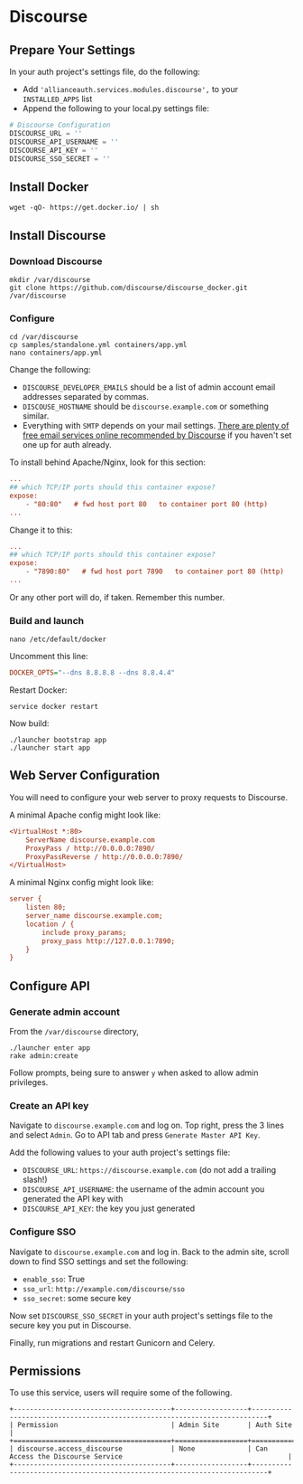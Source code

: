 # Discourse

## Prepare Your Settings

In your auth project's settings file, do the following:

- Add `'allianceauth.services.modules.discourse',` to your `INSTALLED_APPS` list
- Append the following to your local.py settings file:

```python
# Discourse Configuration
DISCOURSE_URL = ''
DISCOURSE_API_USERNAME = ''
DISCOURSE_API_KEY = ''
DISCOURSE_SSO_SECRET = ''
```

## Install Docker

```shell
wget -qO- https://get.docker.io/ | sh
```

## Install Discourse

### Download Discourse

```shell
mkdir /var/discourse
git clone https://github.com/discourse/discourse_docker.git /var/discourse
```

### Configure

```shell
cd /var/discourse
cp samples/standalone.yml containers/app.yml
nano containers/app.yml
```

Change the following:

- `DISCOURSE_DEVELOPER_EMAILS` should be a list of admin account email addresses separated by commas.
- `DISCOUSE_HOSTNAME` should be `discourse.example.com` or something similar.
- Everything with `SMTP` depends on your mail settings. [There are plenty of free email services online recommended by Discourse](https://github.com/discourse/discourse/blob/master/docs/INSTALL-email.md#recommended-email-providers-for-discourse) if you haven't set one up for auth already.

To install behind Apache/Nginx, look for this section:

```ini
...
## which TCP/IP ports should this container expose?
expose:
    - "80:80"   # fwd host port 80   to container port 80 (http)
...
```

Change it to this:

```ini
...
## which TCP/IP ports should this container expose?
expose:
    - "7890:80"   # fwd host port 7890   to container port 80 (http)
...
```

Or any other port will do, if taken. Remember this number.

### Build and launch

```shell
nano /etc/default/docker
```

Uncomment this line:

```ini
DOCKER_OPTS="--dns 8.8.8.8 --dns 8.8.4.4"
```

Restart Docker:

```shell
service docker restart
```

Now build:

```shell
./launcher bootstrap app
./launcher start app
```

## Web Server Configuration

You will need to configure your web server to proxy requests to Discourse.

A minimal Apache config might look like:

```ini
<VirtualHost *:80>
    ServerName discourse.example.com
    ProxyPass / http://0.0.0.0:7890/
    ProxyPassReverse / http://0.0.0.0:7890/
</VirtualHost>
```

A minimal Nginx config might look like:

```ini
server {
    listen 80;
    server_name discourse.example.com;
    location / {
        include proxy_params;
        proxy_pass http://127.0.0.1:7890;
    }
}
```

## Configure API

### Generate admin account

From the `/var/discourse` directory,

```shell
./launcher enter app
rake admin:create
```

Follow prompts, being sure to answer `y` when asked to allow admin privileges.

### Create an API key

Navigate to `discourse.example.com` and log on. Top right, press the 3 lines and select `Admin`. Go to API tab and press `Generate Master API Key`.

Add the following values to your auth project's settings file:

- `DISCOURSE_URL`: `https://discourse.example.com` (do not add a trailing slash!)
- `DISCOURSE_API_USERNAME`: the username of the admin account you generated the API key with
- `DISCOURSE_API_KEY`: the key you just generated

### Configure SSO

Navigate to `discourse.example.com` and log in. Back to the admin site, scroll down to find SSO settings and set the following:

- `enable_sso`: True
- `sso_url`: `http://example.com/discourse/sso`
- `sso_secret`: some secure key

Now set `DISCOURSE_SSO_SECRET` in your auth project's settings file to the secure key you put in Discourse.

Finally, run migrations and restart Gunicorn and Celery.

## Permissions

To use this service, users will require some of the following.

```{eval-rst}
+---------------------------------------+------------------+--------------------------------------------------------------------------+
| Permission                            | Admin Site       | Auth Site                                                                |
+=======================================+==================+==========================================================================+
| discourse.access_discourse            | None             | Can Access the Discourse Service                                         |
+---------------------------------------+------------------+--------------------------------------------------------------------------+
```
